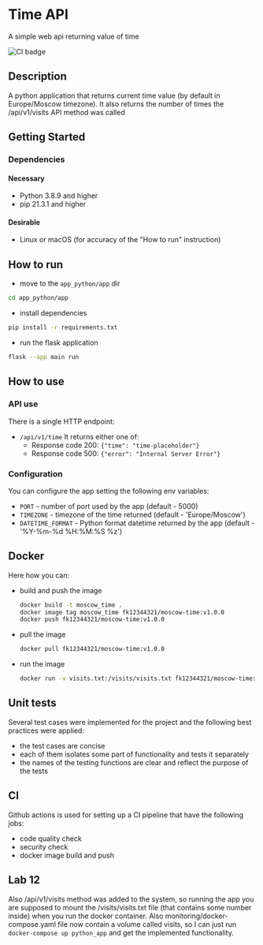 # Time API 
A simple web api returning value of time

![CI badge](https://github.com/FK12344321/S24-core-course-labs/actions/workflows/app_python.yaml/badge.svg)

## Description
A python application that returns current time value (by default in Europe/Moscow timezone). It also returns the number of times the /api/v1/visits API method was called

## Getting Started

### Dependencies
#### Necessary
* Python 3.8.9 and higher
* pip 21.3.1 and higher 
#### Desirable 
* Linux or macOS (for accuracy of the "How to run" instruction)

## How to run 
* move to the `app_python/app` dir 
```bash
cd app_python/app 
```
* install dependencies 
```bash 
pip install -r requirements.txt
```
* run the flask application 
```bash
flask --app main run
```

## How to use 
### API use 
There is a single HTTP endpoint: 
* `/api/v1/time` 
It returns either one of: 
  * Response code 200: `{"time": "time-placeholder"}`
  * Response code 500: `{"error": "Internal Server Error"}`
### Configuration 
You can configure the app setting the following env variables: 
* `PORT` - number of port used by the app (default - 5000)
* `TIMEZONE` - timezone of the time returned (default - 'Europe/Moscow')
* `DATETIME_FORMAT` - Python format datetime returned by the app (default - '%Y-%m-%d %H:%M:%S %z')

## Docker
Here how you can: 
* build and push the image 
  ```bash
  docker build -t moscow_time .
  docker image tag moscow_time fk12344321/moscow-time:v1.0.0
  docker push fk12344321/moscow-time:v1.0.0
  ```
* pull the image
  ```bash 
  docker pull fk12344321/moscow-time:v1.0.0
  ```
* run the image
  ```bash
  docker run -v visits.txt:/visits/visits.txt fk12344321/moscow-time:v1.0.0
  ```
  
## Unit tests

Several test cases were implemented for the project and the following best practices were applied: 
- the test cases are concise 
- each of them isolates some part of functionality and tests it separately 
- the names of the testing functions are clear and reflect the purpose of the tests

## CI 

Github actions is used for setting up a CI pipeline that have the following jobs: 
* code quality check 
* security check 
* docker image build and push

## Lab 12

Also /api/v1/visits method was added to the system, so running the app you are supposed to mount the /visits/visits.txt file (that contains some number inside) when you run the docker container.
Also monitoring/docker-compose.yaml file now contain a volume called visits, so I can just run `docker-compose up python_app` and get the implemented functionality. 